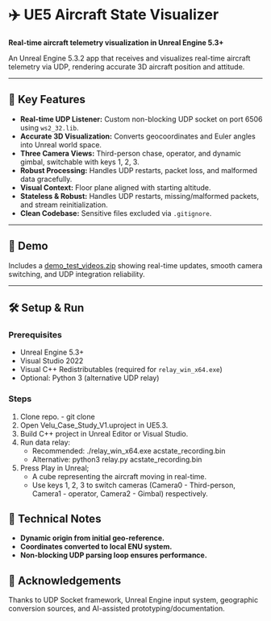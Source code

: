 # ✈️ UE5 Aircraft State Visualizer

**Real-time aircraft telemetry visualization in Unreal Engine 5.3+**

An Unreal Engine 5.3.2 app that receives and visualizes real-time aircraft telemetry via UDP, rendering accurate 3D aircraft position and attitude.

---

## 🚀 Key Features

- **Real-time UDP Listener:** Custom non-blocking UDP socket on port 6506 using `ws2_32.lib`.
- **Accurate 3D Visualization:** Converts geocoordinates and Euler angles into Unreal world space.
- **Three Camera Views:** Third-person chase, operator, and dynamic gimbal, switchable with keys 1, 2, 3.
- **Robust Processing:** Handles UDP restarts, packet loss, and malformed data gracefully.
- **Visual Context:** Floor plane aligned with starting altitude.
- **Stateless & Robust:** Handles UDP restarts, missing/malformed packets, and stream reinitialization.
- **Clean Codebase:** Sensitive files excluded via `.gitignore`.

---

## 🎥 Demo

Includes a [demo_test_videos.zip](./demo_test_videos.zip) showing real-time updates, smooth camera switching, and UDP integration reliability.

---

## 🛠️ Setup & Run

### Prerequisites

- Unreal Engine 5.3+
- Visual Studio 2022
- Visual C++ Redistributables (required for `relay_win_x64.exe`)
- Optional: Python 3 (alternative UDP relay)

### Steps

1. Clone repo.  - git clone <your-private-repo-url>
2. Open Velu_Case_Study_V1.uproject in UE5.3.
3. Build C++ project in Unreal Editor or Visual Studio.
4. Run data relay:
      - Recommended: ./relay_win_x64.exe acstate_recording.bin
      - Alternative: python3 relay.py acstate_recording.bin
5. Press Play in Unreal;
      - A cube representing the aircraft moving in real-time.
      - Use keys 1, 2, 3 to switch cameras (Camera0 - Third-person, Camera1 - operator, Camera2 - Gimbal) respectively.

## 🧪 Technical Notes

- **Dynamic origin from initial geo-reference.**
- **Coordinates converted to local ENU system.**
- **Non-blocking UDP parsing loop ensures performance.**

## 🙌 Acknowledgements
Thanks to UDP Socket framework, Unreal Engine input system, geographic conversion sources, and AI-assisted prototyping/documentation.
